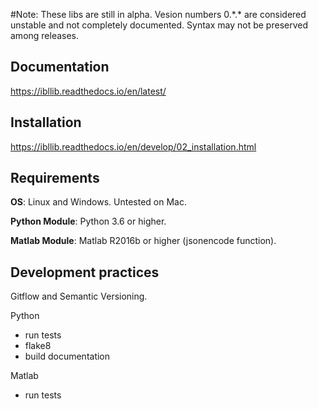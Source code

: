 #Note:
These libs are still in alpha. Vesion numbers 0.\*.\* are considered unstable and
not completely documented.
Syntax may not be preserved among releases.

## Documentation
https://ibllib.readthedocs.io/en/latest/

## Installation
https://ibllib.readthedocs.io/en/develop/02_installation.html

## Requirements
**OS**: Linux and Windows. Untested on Mac.

**Python Module**: Python 3.6 or higher.

**Matlab Module**: Matlab R2016b or higher (jsonencode function).


## Development practices
Gitflow and Semantic Versioning.

Python
-   run tests
-   flake8
-   build documentation

Matlab
-   run tests